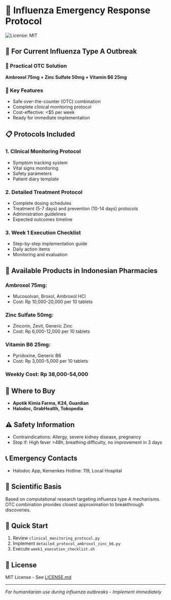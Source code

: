 # 🦠 Influenza Emergency Response Protocol

![License: MIT](https://img.shields.io/badge/License-MIT-yellow.svg)

## 🚨 For Current Influenza Type A Outbreak

### 💊 Practical OTC Solution
**Ambroxol 75mg + Zinc Sulfate 50mg + Vitamin B6 25mg**

### 🎯 Key Features
- Safe over-the-counter (OTC) combination
- Complete clinical monitoring protocol
- Cost-effective: <$5 per week
- Ready for immediate implementation

## 📋 Protocols Included

### 1. Clinical Monitoring Protocol
- Symptom tracking system
- Vital signs monitoring
- Safety parameters
- Patient diary template

### 2. Detailed Treatment Protocol  
- Complete dosing schedules
- Treatment (5-7 days) and prevention (10-14 days) protocols
- Administration guidelines
- Expected outcomes timeline

### 3. Week 1 Execution Checklist
- Step-by-step implementation guide
- Daily action items
- Monitoring and evaluation

## 💊 Available Products in Indonesian Pharmacies

### Ambroxol 75mg:
- Mucosolvan, Broxol, Ambroxol HCl
- Cost: Rp 10,000-20,000 per 10 tablets

### Zinc Sulfate 50mg:
- Zincorin, Zevit, Generic Zinc
- Cost: Rp 6,000-12,000 per 10 tablets

### Vitamin B6 25mg:
- Pyridoxine, Generic B6
- Cost: Rp 3,000-5,000 per 10 tablets

### Weekly Cost: Rp 38,000-54,000

## 🏪 Where to Buy
- **Apotik Kimia Farma, K24, Guardian**
- **Halodoc, GrabHealth, Tokopedia**

## ⚠️ Safety Information
- Contraindications: Allergy, severe kidney disease, pregnancy
- Stop if: High fever >48h, breathing difficulty, no improvement in 3 days

## 📞 Emergency Contacts
- Halodoc App, Kemenkes Hotline: 119, Local Hospital

## 🔬 Scientific Basis
Based on computational research targeting influenza type A mechanisms. OTC combination provides closest approximation to breakthrough discoveries.

## 🚀 Quick Start
1. Review `clinical_monitoring_protocol.py`
2. Implement `detailed_protocol_ambroxol_zinc_b6.py`
3. Execute `week1_execution_checklist.sh`

## 📜 License
MIT License - See [LICENSE.md](LICENSE.md)

---
*For humanitarian use during influenza outbreaks - Implement immediately*
